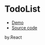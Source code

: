# TodoList

* [Demo](https://shuanshuan030913.github.io/TodoList/)
* [Source code](https://github.com/Lidemy/mentor-program-3rd-shuanshuan030913/tree/master/homeworks/week21/fe/hw1)

by.React
